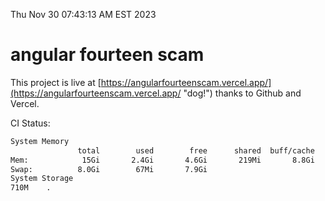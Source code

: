 Thu Nov 30 07:43:13 AM EST 2023

# angular fourteen scam


This project is live at [https://angularfourteenscam.vercel.app/](https://angularfourteenscam.vercel.app/ "dog!") thanks to Github and Vercel.

CI Status: 

```bash
System Memory
               total        used        free      shared  buff/cache   available
Mem:            15Gi       2.4Gi       4.6Gi       219Mi       8.8Gi        12Gi
Swap:          8.0Gi        67Mi       7.9Gi
System Storage
710M	.

